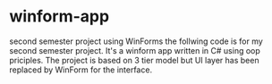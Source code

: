 # winform-app
second semester project using WinForms
the follwing code is for my second semester project.
It's a winform app written in C# using oop priciples.
The project is based on 3 tier model but UI layer has been replaced by WinForm for the interface.
